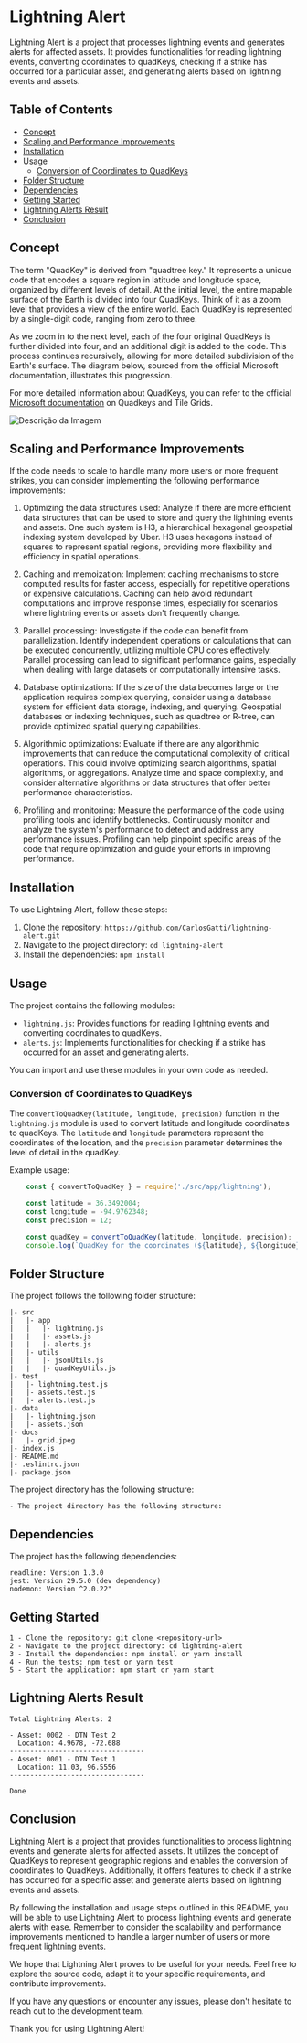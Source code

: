 # Lightning Alert

Lightning Alert is a project that processes lightning events and generates alerts for affected assets. It provides functionalities for reading lightning events, converting coordinates to quadKeys, checking if a strike has occurred for a particular asset, and generating alerts based on lightning events and assets.

## Table of Contents
- [Concept](#concept)
- [Scaling and Performance Improvements](#scaling-and-performance-improvements)
- [Installation](#installation)
- [Usage](#usage)
    - [Conversion of Coordinates to QuadKeys](#conversion-of-coordinates-to-quadkeys)
- [Folder Structure](#folder-structure)
- [Dependencies](#dependencies)
- [Getting Started](#getting-started)
- [Lightning Alerts Result](#lightning-alerts-result)
- [Conclusion](#conclusion)

## Concept

The term "QuadKey" is derived from "quadtree key." It represents a unique code that encodes a square region in latitude and longitude space, organized by different levels of detail. At the initial level, the entire mapable surface of the Earth is divided into four QuadKeys. Think of it as a zoom level that provides a view of the entire world. Each QuadKey is represented by a single-digit code, ranging from zero to three.

As we zoom in to the next level, each of the four original QuadKeys is further divided into four, and an additional digit is added to the code. This process continues recursively, allowing for more detailed subdivision of the Earth's surface. The diagram below, sourced from the official Microsoft documentation, illustrates this progression.

For more detailed information about QuadKeys, you can refer to the official [Microsoft documentation][quadkeys-doc] on Quadkeys and Tile Grids.

[quadkeys-doc]: https://docs.microsoft.com/en-us/bingmaps/articles/bing-maps-tile-system

![Descrição da Imagem](docs/grid.jpeg)

## Scaling and Performance Improvements
If the code needs to scale to handle many more users or more frequent strikes, you can consider implementing the following performance improvements:

1. Optimizing the data structures used: Analyze if there are more efficient data structures that can be used to store and query the lightning events and assets. One such system is H3, a hierarchical hexagonal geospatial indexing system developed by Uber. H3 uses hexagons instead of squares to represent spatial regions, providing more flexibility and efficiency in spatial operations.

2. Caching and memoization: Implement caching mechanisms to store computed results for faster access, especially for repetitive operations or expensive calculations. Caching can help avoid redundant computations and improve response times, especially for scenarios where lightning events or assets don't frequently change.

3. Parallel processing: Investigate if the code can benefit from parallelization. Identify independent operations or calculations that can be executed concurrently, utilizing multiple CPU cores effectively. Parallel processing can lead to significant performance gains, especially when dealing with large datasets or computationally intensive tasks.

4. Database optimizations: If the size of the data becomes large or the application requires complex querying, consider using a database system for efficient data storage, indexing, and querying. Geospatial databases or indexing techniques, such as quadtree or R-tree, can provide optimized spatial querying capabilities.

5. Algorithmic optimizations: Evaluate if there are any algorithmic improvements that can reduce the computational complexity of critical operations. This could involve optimizing search algorithms, spatial algorithms, or aggregations. Analyze time and space complexity, and consider alternative algorithms or data structures that offer better performance characteristics.

6. Profiling and monitoring: Measure the performance of the code using profiling tools and identify bottlenecks. Continuously monitor and analyze the system's performance to detect and address any performance issues. Profiling can help pinpoint specific areas of the code that require optimization and guide your efforts in improving performance.

## Installation

To use Lightning Alert, follow these steps:

1. Clone the repository: `https://github.com/CarlosGatti/lightning-alert.git`
2. Navigate to the project directory: `cd lightning-alert`
3. Install the dependencies: `npm install`

## Usage

The project contains the following modules:

- `lightning.js`: Provides functions for reading lightning events and converting coordinates to quadKeys.
- `alerts.js`: Implements functionalities for checking if a strike has occurred for an asset and generating alerts.

You can import and use these modules in your own code as needed.

### Conversion of Coordinates to QuadKeys

The `convertToQuadKey(latitude, longitude, precision)` function in the `lightning.js` module is used to convert latitude and longitude coordinates to quadKeys. The `latitude` and `longitude` parameters represent the coordinates of the location, and the `precision` parameter determines the level of detail in the quadKey.

Example usage:

```javascript
    const { convertToQuadKey } = require('./src/app/lightning');

    const latitude = 36.3492004;
    const longitude = -94.9762348;
    const precision = 12;

    const quadKey = convertToQuadKey(latitude, longitude, precision);
    console.log(`QuadKey for the coordinates (${latitude}, ${longitude}) is: ${quadKey}`);
```

## Folder Structure
The project follows the following folder structure:
```
|- src
|   |- app
|   |   |- lightning.js
|   |   |- assets.js
|   |   |- alerts.js
|   |- utils
|   |   |- jsonUtils.js
|   |   |- quadKeyUtils.js
|- test
|   |- lightning.test.js
|   |- assets.test.js
|   |- alerts.test.js
|- data
|   |- lightning.json
|   |- assets.json
|- docs
|   |- grid.jpeg
|- index.js
|- README.md
|- .eslintrc.json
|- package.json

```

The project directory has the following structure:

    - The project directory has the following structure:


## Dependencies
The project has the following dependencies:

    readline: Version 1.3.0
    jest: Version 29.5.0 (dev dependency)
    nodemon: Version ^2.0.22"

## Getting Started
    1 - Clone the repository: git clone <repository-url>
    2 - Navigate to the project directory: cd lightning-alert
    3 - Install the dependencies: npm install or yarn install
    4 - Run the tests: npm test or yarn test
    5 - Start the application: npm start or yarn start


## Lightning Alerts Result

```
Total Lightning Alerts: 2

- Asset: 0002 - DTN Test 2
  Location: 4.9678, -72.688
---------------------------------
- Asset: 0001 - DTN Test 1
  Location: 11.03, 96.5556
---------------------------------

Done
```

## Conclusion

Lightning Alert is a project that provides functionalities to process lightning events and generate alerts for affected assets. It utilizes the concept of QuadKeys to represent geographic regions and enables the conversion of coordinates to QuadKeys. Additionally, it offers features to check if a strike has occurred for a specific asset and generate alerts based on lightning events and assets.

By following the installation and usage steps outlined in this README, you will be able to use Lightning Alert to process lightning events and generate alerts with ease. Remember to consider the scalability and performance improvements mentioned to handle a larger number of users or more frequent lightning events.

We hope that Lightning Alert proves to be useful for your needs. Feel free to explore the source code, adapt it to your specific requirements, and contribute improvements.

If you have any questions or encounter any issues, please don't hesitate to reach out to the development team.

Thank you for using Lightning Alert!



